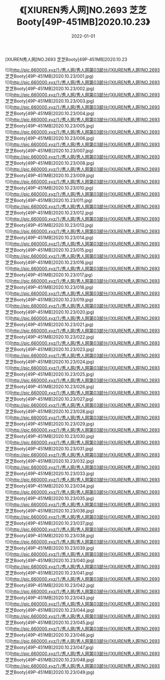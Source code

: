 ﻿---
layout: post
title:  《[XIUREN秀人网]NO.2693 芝芝Booty[49P-451MB]2020.10.23》
date:   2022-01-01
img: http://pic.660000.xyz/1:/秀人网/秀人网第03部分/[XIUREN秀人网]NO.2693 芝芝Booty[49P-451MB]2020.10.23/000.jpg
categories: [美女, 清纯, 唯美]
---

[XIUREN秀人网]NO.2693 芝芝Booty[49P-451MB]2020.10.23

 ![](http://pic.660000.xyz/1:/秀人网/秀人网第03部分/[XIUREN秀人网]NO.2693 芝芝Booty[49P-451MB]2020.10.23/001.jpg) <br>![](http://pic.660000.xyz/1:/秀人网/秀人网第03部分/[XIUREN秀人网]NO.2693 芝芝Booty[49P-451MB]2020.10.23/002.jpg) <br>![](http://pic.660000.xyz/1:/秀人网/秀人网第03部分/[XIUREN秀人网]NO.2693 芝芝Booty[49P-451MB]2020.10.23/003.jpg) <br>![](http://pic.660000.xyz/1:/秀人网/秀人网第03部分/[XIUREN秀人网]NO.2693 芝芝Booty[49P-451MB]2020.10.23/004.jpg) <br>![](http://pic.660000.xyz/1:/秀人网/秀人网第03部分/[XIUREN秀人网]NO.2693 芝芝Booty[49P-451MB]2020.10.23/005.jpg) <br>![](http://pic.660000.xyz/1:/秀人网/秀人网第03部分/[XIUREN秀人网]NO.2693 芝芝Booty[49P-451MB]2020.10.23/006.jpg) <br>![](http://pic.660000.xyz/1:/秀人网/秀人网第03部分/[XIUREN秀人网]NO.2693 芝芝Booty[49P-451MB]2020.10.23/007.jpg) <br>![](http://pic.660000.xyz/1:/秀人网/秀人网第03部分/[XIUREN秀人网]NO.2693 芝芝Booty[49P-451MB]2020.10.23/008.jpg) <br>![](http://pic.660000.xyz/1:/秀人网/秀人网第03部分/[XIUREN秀人网]NO.2693 芝芝Booty[49P-451MB]2020.10.23/009.jpg) <br>![](http://pic.660000.xyz/1:/秀人网/秀人网第03部分/[XIUREN秀人网]NO.2693 芝芝Booty[49P-451MB]2020.10.23/010.jpg) <br>![](http://pic.660000.xyz/1:/秀人网/秀人网第03部分/[XIUREN秀人网]NO.2693 芝芝Booty[49P-451MB]2020.10.23/011.jpg) <br>![](http://pic.660000.xyz/1:/秀人网/秀人网第03部分/[XIUREN秀人网]NO.2693 芝芝Booty[49P-451MB]2020.10.23/012.jpg) <br>![](http://pic.660000.xyz/1:/秀人网/秀人网第03部分/[XIUREN秀人网]NO.2693 芝芝Booty[49P-451MB]2020.10.23/013.jpg) <br>![](http://pic.660000.xyz/1:/秀人网/秀人网第03部分/[XIUREN秀人网]NO.2693 芝芝Booty[49P-451MB]2020.10.23/014.jpg) <br>![](http://pic.660000.xyz/1:/秀人网/秀人网第03部分/[XIUREN秀人网]NO.2693 芝芝Booty[49P-451MB]2020.10.23/015.jpg) <br>![](http://pic.660000.xyz/1:/秀人网/秀人网第03部分/[XIUREN秀人网]NO.2693 芝芝Booty[49P-451MB]2020.10.23/016.jpg) <br>![](http://pic.660000.xyz/1:/秀人网/秀人网第03部分/[XIUREN秀人网]NO.2693 芝芝Booty[49P-451MB]2020.10.23/017.jpg) <br>![](http://pic.660000.xyz/1:/秀人网/秀人网第03部分/[XIUREN秀人网]NO.2693 芝芝Booty[49P-451MB]2020.10.23/018.jpg) <br>![](http://pic.660000.xyz/1:/秀人网/秀人网第03部分/[XIUREN秀人网]NO.2693 芝芝Booty[49P-451MB]2020.10.23/019.jpg) <br>![](http://pic.660000.xyz/1:/秀人网/秀人网第03部分/[XIUREN秀人网]NO.2693 芝芝Booty[49P-451MB]2020.10.23/020.jpg) <br>![](http://pic.660000.xyz/1:/秀人网/秀人网第03部分/[XIUREN秀人网]NO.2693 芝芝Booty[49P-451MB]2020.10.23/021.jpg) <br>![](http://pic.660000.xyz/1:/秀人网/秀人网第03部分/[XIUREN秀人网]NO.2693 芝芝Booty[49P-451MB]2020.10.23/022.jpg) <br>![](http://pic.660000.xyz/1:/秀人网/秀人网第03部分/[XIUREN秀人网]NO.2693 芝芝Booty[49P-451MB]2020.10.23/023.jpg) <br>![](http://pic.660000.xyz/1:/秀人网/秀人网第03部分/[XIUREN秀人网]NO.2693 芝芝Booty[49P-451MB]2020.10.23/024.jpg) <br>![](http://pic.660000.xyz/1:/秀人网/秀人网第03部分/[XIUREN秀人网]NO.2693 芝芝Booty[49P-451MB]2020.10.23/025.jpg) <br>![](http://pic.660000.xyz/1:/秀人网/秀人网第03部分/[XIUREN秀人网]NO.2693 芝芝Booty[49P-451MB]2020.10.23/026.jpg) <br>![](http://pic.660000.xyz/1:/秀人网/秀人网第03部分/[XIUREN秀人网]NO.2693 芝芝Booty[49P-451MB]2020.10.23/027.jpg) <br>![](http://pic.660000.xyz/1:/秀人网/秀人网第03部分/[XIUREN秀人网]NO.2693 芝芝Booty[49P-451MB]2020.10.23/028.jpg) <br>![](http://pic.660000.xyz/1:/秀人网/秀人网第03部分/[XIUREN秀人网]NO.2693 芝芝Booty[49P-451MB]2020.10.23/029.jpg) <br>![](http://pic.660000.xyz/1:/秀人网/秀人网第03部分/[XIUREN秀人网]NO.2693 芝芝Booty[49P-451MB]2020.10.23/030.jpg) <br>![](http://pic.660000.xyz/1:/秀人网/秀人网第03部分/[XIUREN秀人网]NO.2693 芝芝Booty[49P-451MB]2020.10.23/031.jpg) <br>![](http://pic.660000.xyz/1:/秀人网/秀人网第03部分/[XIUREN秀人网]NO.2693 芝芝Booty[49P-451MB]2020.10.23/032.jpg) <br>![](http://pic.660000.xyz/1:/秀人网/秀人网第03部分/[XIUREN秀人网]NO.2693 芝芝Booty[49P-451MB]2020.10.23/033.jpg) <br>![](http://pic.660000.xyz/1:/秀人网/秀人网第03部分/[XIUREN秀人网]NO.2693 芝芝Booty[49P-451MB]2020.10.23/034.jpg) <br>![](http://pic.660000.xyz/1:/秀人网/秀人网第03部分/[XIUREN秀人网]NO.2693 芝芝Booty[49P-451MB]2020.10.23/035.jpg) <br>![](http://pic.660000.xyz/1:/秀人网/秀人网第03部分/[XIUREN秀人网]NO.2693 芝芝Booty[49P-451MB]2020.10.23/036.jpg) <br>![](http://pic.660000.xyz/1:/秀人网/秀人网第03部分/[XIUREN秀人网]NO.2693 芝芝Booty[49P-451MB]2020.10.23/037.jpg) <br>![](http://pic.660000.xyz/1:/秀人网/秀人网第03部分/[XIUREN秀人网]NO.2693 芝芝Booty[49P-451MB]2020.10.23/038.jpg) <br>![](http://pic.660000.xyz/1:/秀人网/秀人网第03部分/[XIUREN秀人网]NO.2693 芝芝Booty[49P-451MB]2020.10.23/039.jpg) <br>![](http://pic.660000.xyz/1:/秀人网/秀人网第03部分/[XIUREN秀人网]NO.2693 芝芝Booty[49P-451MB]2020.10.23/040.jpg) <br>![](http://pic.660000.xyz/1:/秀人网/秀人网第03部分/[XIUREN秀人网]NO.2693 芝芝Booty[49P-451MB]2020.10.23/041.jpg) <br>![](http://pic.660000.xyz/1:/秀人网/秀人网第03部分/[XIUREN秀人网]NO.2693 芝芝Booty[49P-451MB]2020.10.23/042.jpg) <br>![](http://pic.660000.xyz/1:/秀人网/秀人网第03部分/[XIUREN秀人网]NO.2693 芝芝Booty[49P-451MB]2020.10.23/043.jpg) <br>![](http://pic.660000.xyz/1:/秀人网/秀人网第03部分/[XIUREN秀人网]NO.2693 芝芝Booty[49P-451MB]2020.10.23/044.jpg) <br>![](http://pic.660000.xyz/1:/秀人网/秀人网第03部分/[XIUREN秀人网]NO.2693 芝芝Booty[49P-451MB]2020.10.23/045.jpg) <br>![](http://pic.660000.xyz/1:/秀人网/秀人网第03部分/[XIUREN秀人网]NO.2693 芝芝Booty[49P-451MB]2020.10.23/046.jpg) <br>![](http://pic.660000.xyz/1:/秀人网/秀人网第03部分/[XIUREN秀人网]NO.2693 芝芝Booty[49P-451MB]2020.10.23/047.jpg) <br>![](http://pic.660000.xyz/1:/秀人网/秀人网第03部分/[XIUREN秀人网]NO.2693 芝芝Booty[49P-451MB]2020.10.23/048.jpg) <br>![](http://pic.660000.xyz/1:/秀人网/秀人网第03部分/[XIUREN秀人网]NO.2693 芝芝Booty[49P-451MB]2020.10.23/049.jpg) <br>
